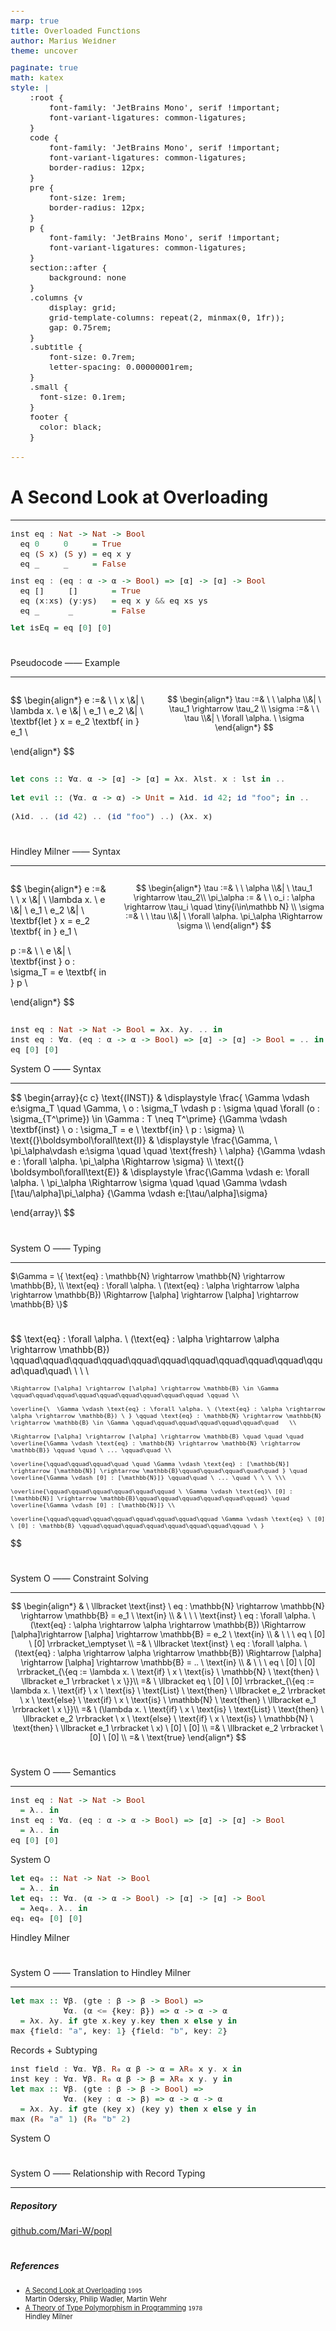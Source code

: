 ```yaml
---
marp: true
title: Overloaded Functions
author: Marius Weidner
theme: uncover

paginate: true
math: katex
style: |
    :root {
        font-family: 'JetBrains Mono', serif !important;
        font-variant-ligatures: common-ligatures;
    }
    code {
        font-family: 'JetBrains Mono', serif !important;
        font-variant-ligatures: common-ligatures;
        border-radius: 12px;
    }
    pre {
        font-size: 1rem;
        border-radius: 12px;
    }
    p {
        font-family: 'JetBrains Mono', serif !important;
        font-variant-ligatures: common-ligatures;
    }
    section::after {
        background: none
    }
    .columns {v
        display: grid;
        grid-template-columns: repeat(2, minmax(0, 1fr));
        gap: 0.75rem;
    }
    .subtitle {
        font-size: 0.7rem;
        letter-spacing: 0.00000001rem;
    }
    .small {
      font-size: 0.1rem;
    }
    footer {
      color: black;
    }
    
---
```

<!-- 
Time: 2 min 
Stage: Introduction (5 min) 
-->

<!-- _paginate: false -->
<!-- _footer: Marius Weidner ‒ Chair of Programming Languages ‒ Seminar '22 -->

<!---
- Paper "A Second Look at Overloading"
- Structure: * An Beispiel Problemstellung erarbeiten
             * Informelle Einführung minimaler Programmiersprache
             * Formelle Erweiterung dieser um überladene Funktionen
             * Beziehung zu dieser zu anderen Programmiersprachen
-->

# A Second Look at Overloading  


---

<!-- 
Time: 1 min 
Stage: Introduction (5 min)
-->

<!--
- Function `eq` mit mehreren Instancen, verschiedenem Verhalten, je nach Typ
- Implicit typ variablen
- Constraint erklären
- In anderen Programmiersprachen: * Type classes in Haskell
                                  * Traits in Rust
                                  * Magic methods in Python
-->
<style scoped> pre {  font-size: 0.6rem;  }</style>

```haskell
inst eq : Nat -> Nat -> Bool
  eq 0     0     = True
  eq (S x) (S y) = eq x y
  eq _     _     = False

inst eq : (eq : α -> α -> Bool) => [α] -> [α] -> Bool
  eq []     []       = True
  eq (x:xs) (y:ys)   = eq x y && eq xs ys
  eq _      _        = False

let isEq = eq [0] [0]
```
#
#

<p class="subtitle">Pseudocode —— Example</p>

---

<!-- 
Time: 3 min 
Stage: Main (20 min)
-->

<div class="columns">
<div>

$$
\begin{align*}
e :=& \ \ x \\&|
      \ \lambda x. \ e  \\&|
      \ e_1 \ e_2  \\&|
      \ \textbf{let } x = e_2 \textbf{ in } e_1  \\

\end{align*}
$$


</div>
<div>

$$
\begin{align*}
\tau :=& \ \ \alpha \\&|
          \ \tau_1 \rightarrow \tau_2  \\
\sigma :=& \ \ \tau \\&| 
          \ \forall \alpha. \ \sigma
\end{align*}
$$
</div>
</div>

<style scoped> pre {  font-size: 0.7rem;  }</style>


```haskell
let cons :: ∀α. α -> [α] -> [α] = λx. λlst. x : lst in ..         
```

 <div class="err">

```haskell
let evil :: (∀α. α -> α) -> Unit = λid. id 42; id "foo"; in ..    
```
```haskell
(λid. .. (id 42) .. (id "foo") ..) (λx. x)                        
```
</div> 

<style scoped>
  div.err > pre {
    font-size: 0.7rem; border: 0.05rem; background-color: rgb(242, 241, 244); border-color: #B00020; border-style: solid; border-radius: 12px;
  }
  div.err {
    padding: 0;
    margin: 0;
  }
  div.err > span {
    margin-left: 0;
  }
</style>
#

<p class="subtitle">Hindley Milner —— Syntax</p>

---

<!-- 
Time: 2 min 
Stage: Main (20 min)
-->

<div class="columns">
<div>

$$
\begin{align*}
e :=& \ \ x \\&|
      \ \lambda x. \ e  \\&|
      \ e_1 \ e_2  \\&|
      \ \textbf{let } x = e_2 \textbf{ in } e_1  \\

p :=& \ \ e \\&| 
       \ \textbf{inst } o : \sigma_T = e \textbf{ in } p \\

\end{align*}
$$

</div>
<div>

$$
\begin{align*}
\tau :=& \ \ \alpha \\&| 
          \ \tau_1 \rightarrow \tau_2\\
\pi_\alpha := & \ \ o_i : \alpha \rightarrow \tau_i \quad \tiny{i\in\mathbb N} \\     
\sigma :=& \ \ \tau \\&| 
          \ \forall \alpha. \pi_\alpha \Rightarrow  \sigma \\
\end{align*}
$$

</div>
</div>


<style scoped> pre {  font-size: 0.7rem;  }</style>
```haskell
inst eq : Nat -> Nat -> Bool = λx. λy. .. in 
inst eq : ∀α. (eq : α -> α -> Bool) => [α] -> [α] -> Bool = .. in
​eq [0] [0] 
```

<p class="subtitle">System O —— Syntax</p>

---

$$
\begin{array}{c c} 
    \text{(INST)}
    &
    \displaystyle
    \frac{ \Gamma \vdash e:\sigma_T   \quad \Gamma, \ o : \sigma_T \vdash p : \sigma \quad  \forall (o : \sigma_{T^\prime}) \in \Gamma : T \neq T^\prime}
         {\Gamma \vdash \textbf{inst} \ o : \sigma_T = e \ \textbf{in} \ p : \sigma} 
    \\\\
    \text{(}\boldsymbol\forall\text{I)}
    &
    \displaystyle
    \frac{\Gamma, \ \pi_\alpha\vdash e:\sigma \quad \quad \text{fresh} \ \alpha}
         {\Gamma \vdash e : \forall \alpha. \pi_\alpha \Rightarrow  \sigma}
    \\\\
    \text{(} \boldsymbol\forall\text{E)}
    &
    \displaystyle
    \frac{\Gamma \vdash e: \forall \alpha. \ \pi_\alpha \Rightarrow \sigma \quad \quad \Gamma \vdash [\tau/\alpha]\pi_\alpha}
         {\Gamma \vdash e:[\tau/\alpha]\sigma}
    
\end{array}\\
$$

#
#

<p class="subtitle">System O —— Typing</p>


---
<!--
Time: 3 min 
Stage: Main (20 min)
-->

<style scoped> span {  font-size: 0.8rem;  }</style>
$\Gamma = \{ \text{eq} : \mathbb{N} \rightarrow \mathbb{N} \rightarrow \mathbb{B}, \\ \text{eq} : \forall \alpha. \ (\text{eq} : \alpha \rightarrow \alpha \rightarrow \mathbb{B}) \Rightarrow [\alpha] \rightarrow [\alpha] \rightarrow \mathbb{B} \}$



#

$$
    \text{eq} : \forall \alpha. \ (\text{eq} : \alpha \rightarrow \alpha \rightarrow \mathbb{B}) \qquad\qquad\qquad\qquad\qquad\qquad\qquad\qquad\qquad\qquad\qquad\quad\quad\ \ \ \\
    
    \Rightarrow [\alpha] \rightarrow [\alpha] \rightarrow \mathbb{B} \in \Gamma \qquad\qquad\qquad\qquad\qquad\qquad\qquad\qquad\qquad \qquad \\

    \overline{\  \Gamma \vdash \text{eq} : \forall \alpha. \ (\text{eq} : \alpha \rightarrow \alpha \rightarrow \mathbb{B}) \ } \qquad \text{eq} : \mathbb{N} \rightarrow \mathbb{N} \rightarrow \mathbb{B} \in \Gamma \qquad\qquad\qquad\qquad\qquad\qquad\quad   \\

    \Rightarrow [\alpha] \rightarrow [\alpha] \rightarrow \mathbb{B} \quad \quad \quad 
    \overline{\Gamma \vdash \text{eq} : \mathbb{N} \rightarrow \mathbb{N} \rightarrow \mathbb{B}} \qquad \quad \ ... \qquad\quad \\

    \overline{\qquad\qquad\qquad\quad \quad \Gamma \vdash \text{eq} : [\mathbb{N}] \rightarrow [\mathbb{N}] \rightarrow \mathbb{B}\qquad\qquad\qquad\quad\quad } \quad \overline{\Gamma \vdash [0] : [\mathbb{N}]} \qquad\quad \ ... \quad \ \ \ \\\

    \overline{\qquad\qquad\qquad\qquad\qquad\qquad \ \Gamma \vdash \text{eq}\ [0] : [\mathbb{N}] \rightarrow \mathbb{B}\qquad\qquad\qquad\qquad\qquad\qquad} \quad \overline{\Gamma \vdash [0] : [\mathbb{N}]} \\

    \overline{\qquad\qquad\qquad\qquad\qquad\qquad\qquad\qquad \Gamma \vdash \text{eq} \ [0] \ [0] : \mathbb{B} \qquad\qquad\qquad\qquad\qquad\qquad\qquad\qquad \ }
$$
#
#
<p class="subtitle">System O —— Constraint Solving</p>

---

<!-- 
Time: 3 min 
Stage: Main (20 min)
-->

$$
\begin{align*}
& \ \llbracket \text{inst} \ eq : \mathbb{N} \rightarrow  \mathbb{N} \rightarrow  \mathbb{B} = e_1 \ \text{in} \\ & \ \ \  \text{inst} \ eq : \forall \alpha. \ (\text{eq} : \alpha \rightarrow \alpha \rightarrow \mathbb{B}) \Rightarrow  [\alpha]\rightarrow  [\alpha] \rightarrow  \mathbb{B} = e_2 \ \text{in} \\ & \ \ \ eq \ [0] \ [0] \rrbracket_\emptyset \\
=& \ \llbracket \text{inst} \ eq : \forall \alpha. \ (\text{eq} : \alpha \rightarrow \alpha \rightarrow \mathbb{B}) \Rightarrow  [\alpha] \rightarrow  [\alpha] \rightarrow  \mathbb{B} = .. \ \text{in} \\ & \ \ \ eq \ [0] \ [0] \rrbracket_{\{eq := \lambda x. \ \text{if} \ x \ \text{is} \ \mathbb{N} \ \text{then} \ \llbracket e_1 \rrbracket \ x \}}\\
=& \ \llbracket eq \ [0] \ [0] \rrbracket_{\{eq := \lambda x. \ \text{if} \ x \ \text{is} \ \text{List} \ \text{then} \ \llbracket e_2 \rrbracket \ x \ \text{else} \ \text{if} \ x \ \text{is} \ \mathbb{N} \ \text{then} \ \llbracket e_1 \rrbracket \ x \}}\\
=& \ (\lambda x. \ \text{if} \ x \ \text{is} \ \text{List} \ \text{then} \ \llbracket e_2 \rrbracket \ x \ \text{else} \ \text{if} \ x \ \text{is} \ \mathbb{N} \ \text{then} \ \llbracket e_1 \rrbracket \ x) \ [0] \ [0] \\
=& \ \llbracket e_2 \rrbracket \ [0] \ [0] \\
=& \ \text{true}
\end{align*}
$$

#
<p class="subtitle">System O —— Semantics</p>

---

<!-- 
Time: 2 min 
Stage: Extra (5 min) [skip if no time]
-->


<style scoped> pre {  font-size: 0.7rem;  }</style>

```haskell
inst eq : Nat -> Nat -> Bool 
  = λ.. in                 
inst eq : ∀α. (eq : α -> α -> Bool) => [α] -> [α] -> Bool 
  = λ.. in
​eq [0] [0] 
```
<p class="subtitle">System O</p>

```haskell
let eq₀ :: Nat -> Nat -> Bool
  = λ.. in
let eq₁ :: ∀α. (α -> α -> Bool) -> [α] -> [α] -> Bool     
  = λeq₀. λ.. in
​eq₁ eq₀ [0] [0]            
```
<p class="subtitle">Hindley Milner</p>

#


<p class="subtitle">System O —— Translation to Hindley Milner</p>

---

<!-- 
Time: 3 min 
Stage: Extra (5 min) [skip if no time]
-->


<style scoped> pre {  font-size: 0.7rem;  }</style>


```haskell
let max :: ∀β. (gte : β -> β -> Bool) => 
           ∀α. (α <= {key: β}) => α -> α -> α      
  = λx. λy. if gte x.key y.key then x else y in
​​max {field: "a", key: 1} {field: "b", key: 2}
```
<p class="subtitle">Records + Subtyping</p>

```haskell
inst field : ∀α. ∀β. R₀ α β -> α = λR₀ x y. x in
inst key : ∀α. ∀β. R₀ α β -> β = λR₀ x y. y in
let max :: ∀β. (gte : β -> β -> Bool) => 
           ∀α. (key : α -> β) => α -> α -> α
  = λx. λy. if gte (key x) (key y) then x else y in
​max (R₀ "a" 1) (R₀ "b" 2)
```
<p class="subtitle">System O</p>

# 

<p class="subtitle">System O —— Relationship with Record Typing</p>

---
<style scoped> li {  font-size: 0.7rem;  }</style>

##### Repository
[github.com/Mari-W/popl](https://github.com/Mari-W/popl)
#
#

##### References
- [A Second Look at Overloading](https://dl.acm.org/doi/pdf/10.1145/224164.224195) `1995`<br> Martin Odersky, Philip Wadler, Martin Wehr 
- [A Theory of Type Polymorphism in Programming](https://doi.org/10.1016%2F0022-0000%2878%2990014-4) `1978` <br> Hindley Milner


